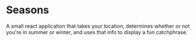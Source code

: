 # Seasons
A small react application that takes your location, determines whether or not you're in summer or winter, and uses that info to display a fun catchphrase.
